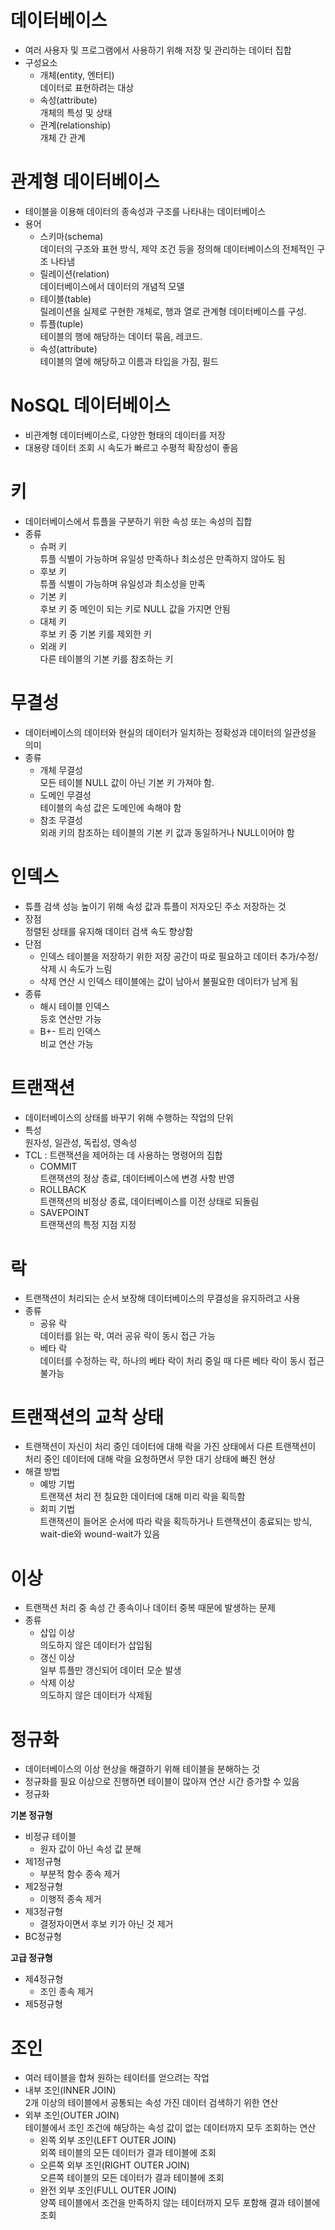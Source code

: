 # 데이터베이스

- 여러 사용자 및 프로그램에서 사용하기 위해 저장 및 관리하는 데이터 집합
- 구성요소
    - 개체(entity, 엔터티)  
    데이터로 표현하려는 대상
    - 속성(attribute)  
    개체의 특성 및 상태
    - 관계(relationship)  
    개체 간 관계

# 관계형 데이터베이스

- 테이블을 이용해 데이터의 종속성과 구조를 나타내는 데이터베이스
- 용어
    - 스키마(schema)  
    데이터의 구조와 표현 방식, 제약 조건 등을 정의해 데이터베이스의 전체적인 구조 나타냄
    - 릴레이션(relation)  
    데이터베이스에서 데이터의 개념적 모델
    - 테이블(table)  
    릴레이션을 실제로 구현한 개체로, 행과 열로 관계형 데이터베이스를 구성.
    - 튜플(tuple)  
    테이블의 행에 해당하는 데이터 묶음, 레코드.
    - 속성(attribute)  
    테이블의 열에 해당하고 이름과 타입을 가짐, 필드

# NoSQL 데이터베이스

- 비관계형 데이터베이스로, 다양한 형태의 데이터를 저장
- 대용량 데이터 조회 시 속도가 빠르고 수평적 확장성이 좋음

# 키

- 데이터베이스에서 튜플을 구분하기 위한 속성 또는 속성의 집합
- 종류
    - 슈퍼 키  
    튜플 식별이 가능하며 유일성 만족하나 최소성은 만족하지 않아도 됨
    - 후보 키  
    튜플 식별이 가능하며 유일성과 최소성을 만족
    - 기본 키  
    후보 키 중 메인이 되는 키로 NULL 값을 가지면 안됨
    - 대체 키  
    후보 키 중 기본 키를 제외한 키
    - 외래 키  
    다른 테이블의 기본 키를 참조하는 키

# 무결성

- 데이터베이스의 데이터와 현실의 데이터가 일치하는 정확성과 데이터의 일관성을 의미
- 종류
    - 개체 무결성  
    모든 테이블 NULL 값이 아닌 기본 키 가져야 함.
    - 도메인 무결성  
    테이블의 속성 값은 도메인에 속해야 함
    - 참조 무결성  
    외래 키의 참조하는 테이블의 기본 키 값과 동일하거나 NULL이어야 함

# 인덱스

- 튜플 검색 성능 높이기 위해 속성 값과 튜플이 저자오딘 주소 저장하는 것
- 장점   
정렬된 상태를 유지해 데이터 검색 속도 향상함
- 단점
    - 인덱스 테이블을 저장하기 위한 저장 공간이 따로 필요하고 데이터 추가/수정/삭제 시 속도가 느림
    - 삭제 연산 시 인덱스 테이블에는 값이 남아서 불필요한 데이터가 남게 됨
- 종류
    - 해시 테이블 인덱스  
    등호 연산만 가능
    - B+- 트리 인덱스  
    비교 연산 가능

# 트랜잭션

- 데이터베이스의 상태를 바꾸기 위해 수행하는 작업의 단위
- 특성  
원자성, 일관성, 독립성, 영속성
- TCL : 트랜잭션을 제어하는 데 사용하는 명령어의 집합
    - COMMIT  
    트랜잭션의 정상 종료, 데이터베이스에 변경 사항 반영
    - ROLLBACK   
    트랜잭션의 비정상 종료, 데이터베이스를 이전 상태로 되돌림
    - SAVEPOINT  
    트랜잭션의 특정 지점 지정

# 락

- 트랜잭션이 처리되는 순서 보장해 데이터베이스의 무결성을 유지하려고 사용
- 종류
    - 공유 락  
    데이터를 읽는 락, 여러 공유 락이 동시 접근 가능
    - 베타 락  
    데이터를 수정하는 락, 하나의 베타 락이 처리 중일 때 다른 베타 락이 동시 접근 불가능

# 트랜잭션의 교착 상태

- 트랜잭션이 자신이 처리 중인 데이터에 대해 락을 가진 상태에서 다른 트랜잭션이 처리 중인 데이터에 대해 락을 요청하면서 무한 대기 상태에 빠진 현상
- 해결 방법
    - 예방 기법  
    트랜잭션 처리 전 칠요한 데이터에 대해 미리 락을 획득함
    - 회피 기법  
    트랜잭션이 들어온 순서에 따라 락을 획득하거나 트랜잭션이 종료되는 방식, wait-die와 wound-wait가 있음

# 이상

- 트랜잭션 처리 중 속성 간 종속이나 데이터 중복 때문에 발생하는 문제
- 종류
    - 삽입 이상  
    의도하지 않은 데이터가 삽입됨
    - 갱신 이상  
    일부 튜플만 갱신되어 데이터 모순 발생
    - 삭제 이상  
    의도하지 않은 데이터가 삭제됨

# 정규화

- 데이터베이스의 이상 현상을 해결하기 위해 테이블을 분해하는 것
- 정규화를 필요 이상으로 진행하면 테이블이 많아져 연산 시간 증가할 수 있음
- 정규화

**기본 정규형**

- 비정규 테이블
    - 원자 값이 아닌 속성 값 분해
- 제1정규형
    - 부분적 함수 종속 제거
- 제2정규형
    - 이행적 종속 제거
- 제3정규형
    - 결정자이면서 후보 키가 아닌 것 제거
- BC정규형

**고급 정규형**

- 제4정규형
    - 조인 종속 제거
- 제5정규형

# 조인

- 여러 테이블을 합쳐 원하는 테이터를 얻으려는 작업
- 내부 조인(INNER JOIN)   
2개 이상의 테이블에서 공통되는 속성 가진 데이터 검색하기 위한 연산
- 외부 조인(OUTER JOIN)  
테이블에서 조인 조건에 해당하는 속성 값이 없는 데이터까지 모두 조회하는 연산
    - 왼쪽 외부 조인(LEFT OUTER JOIN)  
    외쪽 테이블의 모든 데이터가 결과 테이블에 조회
    - 오른쪽 외부 조인(RIGHT OUTER JOIN)    
    오른쪽 테이블의 모든 데이터가 결과 테이블에 조회
    - 완전 외부 조인(FULL OUTER JOIN)  
    양쪽 테이블에서 조건을 만족하지 않는 테이터까지 모두 포함해 결과 테이블에 조회